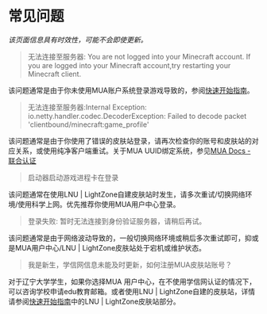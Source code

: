 # 常见问题

*该页面信息具有时效性，可能不会即使更新。*

>无法连接至服务器: You are not logged into your Minecraft account. If you are logged into your Minecraft account,try restarting your Minecraft client.

该问题通常是由于你未使用MUA账户系统登录游戏导致的，参阅[快速开始指南](wiki/quickstart.md?id=_2注册皮肤站账号)。

>无法连接至服务器:Internal Exception: io.netty.handler.codec.DecoderException: Failed to decode packet 'clientbound/minecraft:game_profile'

该问题通常是由于你使用了错误的皮肤站登录，请再次检查你的账号和皮肤站的对应关系，或使用纯净客户端重试。关于MUA UUID绑定系统，参见[MUA Docs - 联合认证](https://docs.mualliance.cn/zh/dev/union/auth)

>启动器启动游戏进程卡在登录

该问题通常在使用LNU | LightZone自建皮肤站时发生，请多次重试/切换网络环境/使用科学上网。优先推荐你使用MUA用户中心登录。


>登录失败: 暂时无法连接到身份验证服务器，请稍后再试。

该问题通常是由于网络波动导致的，一般切换网络环境或稍后多次重试即可，抑或是MUA用户中心/LNU | LightZone皮肤站处于宕机或维护状态。

>我是新生，学信网信息未能及时更新，如何注册MUA皮肤站账号？

对于辽宁大学学生，如果你选择MUA 用户中心，在不使用学信网认证的情况下，可以咨询学校申请edu教育邮箱。或者使用LNU | LightZone自建的皮肤站，详情请参阅[快速开始指南](wiki/quickstart.md?id=_2注册皮肤站账号)中的LNU | LightZone皮肤站部分。

